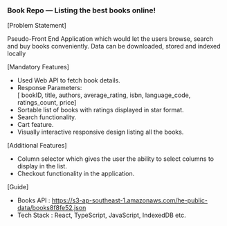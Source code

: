 ### Book Repo — Listing the best books online!

[Problem Statement]<br />

Pseudo-Front End Application which would let the users browse, search and buy
books conveniently. Data can be downloaded, stored and indexed locally

[Mandatory Features]<br />

- Used Web API to fetch book details.<br />
- Response Parameters: <br />
[ bookID, title, authors, average_rating, isbn, language_code, ratings_count, price]<br />
- Sortable list of books with ratings displayed in star format.<br />
- Search functionality.<br />
- Cart feature.<br />
- Visually interactive responsive design listing all the books.<br />

[Additional Features]<br />

- Column selector which gives the user the ability to select columns to display in the list.<br />
- Checkout functionality in the application.<br />

[Guide]<br />

- Books API : https://s3-ap-southeast-1.amazonaws.com/he-public-data/books8f8fe52.json<br />
- Tech Stack : React, TypeScript, JavaScript, IndexedDB etc.<br />
